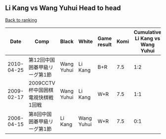 ## Li Kang vs Wang Yuhui Head to head

[Back to ranking](../../index.md)




| **Date** | **Comp** | **Black** | **White** | **Game result** | **Komi** | **Cumulative Li Kang vs Wang Yuhui** | **Li Kang streak** | **Wang Yuhui streak** | 
| --- | --- | --- | --- | --- | --- | --- | --- | --- |
| 2010-04-25 | 第12回中国囲碁甲級リーグ第1節 | Wang Yuhui | Li Kang | B+R | 7.5 | 1:2 | 0 | 1 | 
| 2009-02-17 | 2009CCTV杯中国囲棋電視快棋戦1回戦 | Wang Yuhui | Li Kang | W+R | 7.5 | 1:1 | 1 | 0 | 
| 2006-04-15 | 第8回中国囲碁甲級リーグ第1節 | Li Kang | Wang Yuhui | W+R | 7.5 | 0:1 | 0 | 1 |




